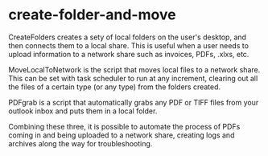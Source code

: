 # create-folder-and-move
CreateFolders creates a sety of local folders on the user's desktop, and then connects them to a local share. This is useful when a user needs to upload information to a network share such as invoices, PDFs, .xlxs, etc. 

MoveLocalToNetwork is the script that moves local files to a network share. This can be set with task scheduler to run at any increment, clearing out all the files of a certain type (or any type) from the folders created. 

PDFgrab is a script that automatically grabs any PDF or TIFF files from your outlook inbox and puts them in a local folder.

Combining these three, it is possible to automate the process of PDFs coming in and being uploaded to a network share, creating logs and archives along the way for troubleshooting. 
